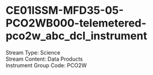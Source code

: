 # CE01ISSM-MFD35-05-PCO2WB000-telemetered-pco2w_abc_dcl_instrument

Stream Type: Science<br>
Stream Content: Data Products<br>
Instrument Group Code: PCO2W<br>
